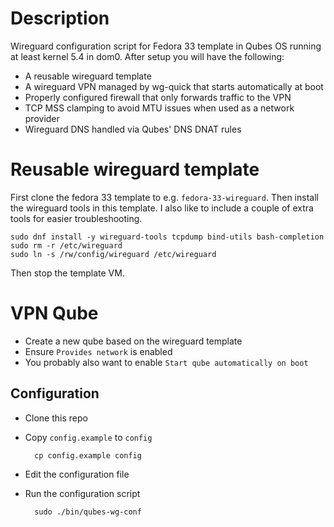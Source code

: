 # Description
Wireguard configuration script for Fedora 33 template in Qubes OS running at
least kernel 5.4 in dom0. After setup you will have the following:

* A reusable wireguard template
* A wireguard VPN managed by wg-quick that starts automatically at boot
* Properly configured firewall that only forwards traffic to the VPN
* TCP MSS clamping to avoid MTU issues when used as a network provider
* Wireguard DNS handled via Qubes' DNS DNAT rules

# Reusable wireguard template
First clone the fedora 33 template to e.g. `fedora-33-wireguard`. Then install
the wireguard tools in this template. I also like to include a couple of extra
tools for easier troubleshooting.

    sudo dnf install -y wireguard-tools tcpdump bind-utils bash-completion
    sudo rm -r /etc/wireguard
    sudo ln -s /rw/config/wireguard /etc/wireguard

Then stop the template VM.

# VPN Qube
* Create a new qube based on the wireguard template
* Ensure `Provides network` is enabled
* You probably also want to enable `Start qube automatically on boot`

## Configuration
* Clone this repo
* Copy `config.example` to `config`

        cp config.example config

* Edit the configuration file
* Run the configuration script

        sudo ./bin/qubes-wg-conf
